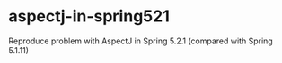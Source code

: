 # aspectj-in-spring521
Reproduce problem with AspectJ in Spring 5.2.1 (compared with Spring 5.1.11)
